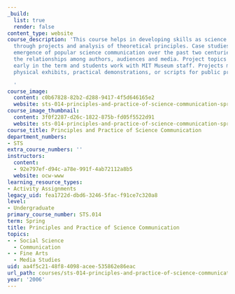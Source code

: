 ```yaml
---
_build:
  list: true
  render: false
content_type: website
course_description: 'This course helps in developing skills as science communicators
  through projects and analysis of theoretical principles. Case studies explore the
  emergence of popular science communication over the past two centuries and consider
  the relationships among authors, audiences and media. Project topics are identified
  early in the term and students work with MIT Museum staff. Projects may include
  physical exhibits, practical demonstrations, or scripts for public programs.

  '
course_image:
  content: c0b67828-82b2-d288-9417-4f5d646165e2
  website: sts-014-principles-and-practice-of-science-communication-spring-2006
course_image_thumbnail:
  content: 3f0f2287-d26c-1822-875b-fd05f5522d91
  website: sts-014-principles-and-practice-of-science-communication-spring-2006
course_title: Principles and Practice of Science Communication
department_numbers:
- STS
extra_course_numbers: ''
instructors:
  content:
  - 92e797ef-d94c-a78e-991f-4ab72112a8b5
  website: ocw-www
learning_resource_types:
- Activity Assignments
legacy_uid: fea1722d-dbd6-3246-5fac-f91ce7c320a8
level:
- Undergraduate
primary_course_number: STS.014
term: Spring
title: Principles and Practice of Science Communication
topics:
- - Social Science
  - Communication
- - Fine Arts
  - Media Studies
uid: aa4f5c21-48f8-4098-acee-535862e86eac
url_path: courses/sts-014-principles-and-practice-of-science-communication-spring-2006
year: '2006'
---
```

